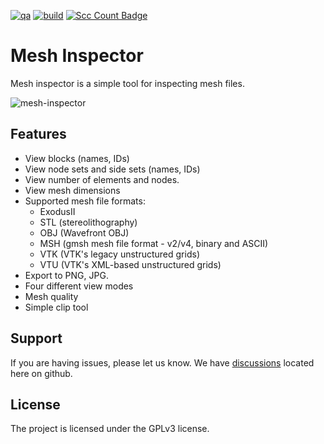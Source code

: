 [![qa](https://github.com/andrsd/mesh-inspector/actions/workflows/qa.yml/badge.svg)](https://github.com/andrsd/mesh-inspector/actions/workflows/qa.yml)
[![build](https://github.com/andrsd/mesh-inspector/actions/workflows/build.yml/badge.svg)](https://github.com/andrsd/mesh-inspector/actions/workflows/build.yml)
[![Scc Count Badge](https://sloc.xyz/github/andrsd/mesh-inspector/)](https://github.com/andrsd/mesh-inspector/)

# Mesh Inspector

Mesh inspector is a simple tool for inspecting mesh files.

![mesh-inspector](https://user-images.githubusercontent.com/85632/184145308-e61752b8-c343-4e4e-ab95-841872c2dd92.jpg)

## Features

- View blocks (names, IDs)
- View node sets and side sets (names, IDs)
- View number of elements and nodes.
- View mesh dimensions
- Supported mesh file formats:
  - ExodusII
  - STL (stereolithography)
  - OBJ (Wavefront OBJ)
  - MSH (gmsh mesh file format - v2/v4, binary and ASCII)
  - VTK (VTK's legacy unstructured grids)
  - VTU (VTK's XML-based unstructured grids)
- Export to PNG, JPG.
- Four different view modes
- Mesh quality
- Simple clip tool

## Support

If you are having issues, please let us know.
We have [discussions](https://github.com/andrsd/mesh-inspector/discussions) located here on github.

## License

The project is licensed under the GPLv3 license.
